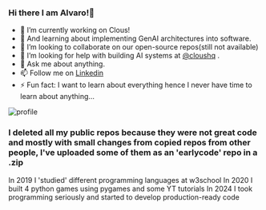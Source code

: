 ### Hi there I am Alvaro!👋

- 🔭 I’m currently working on Clous!
- 🌱 And learning about implementing GenAI architectures into software.
- 👯 I’m looking to collaborate on our open-source repos(still not available)
- 🤔 I’m looking for help with building AI systems at [@cloushq](https://github.com/clous-software) . 
- 💬 Ask me about anything.
- 📫 Follow me on [Linkedin](https://www.linkedin.com/in/alvarovillalbaperez/)
- ⚡ Fun fact: I want to learn about everything hence I never have time to learn about anything...

![profile](https://user-images.githubusercontent.com/87529457/156182981-0a437d86-5c92-4e1d-8335-7a3b8b0162f7.gif)

### I deleted all my public repos because they were not great code and mostly with small changes from copied repos from other people, I've uploaded some of them as an 'earlycode' repo in a .zip

In 2019 I 'studied' different programming languages at w3school
In 2020 I built 4 python games using pygames and some YT tutorials
In 2024 I took programming seriously and started to develop production-ready code
